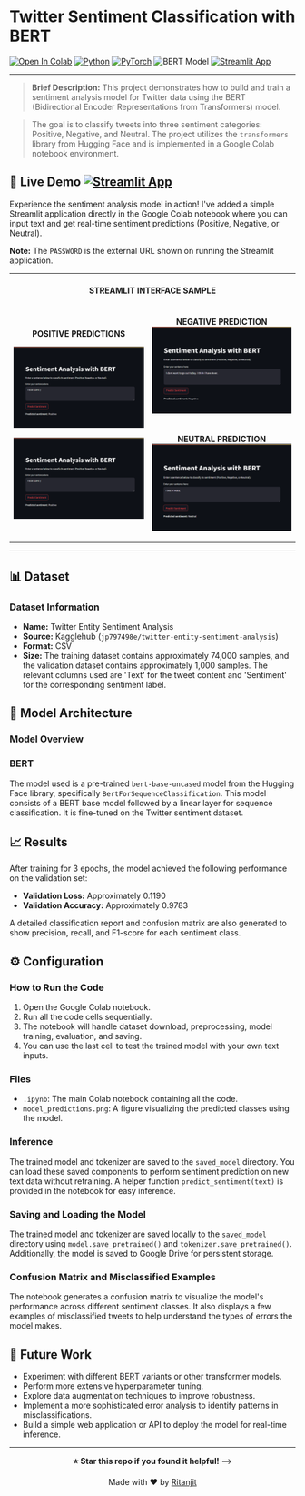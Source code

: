 # Twitter Sentiment Classification with BERT

[![Open In Colab](https://colab.research.google.com/assets/colab-badge.svg)](https://colab.research.google.com/drive/1uy_ldbjPvRAsevn8nbfSOkJ-NAIP0beR?usp=sharing)
[![Python](https://img.shields.io/badge/Python_3.9_+-3776AB?logo=python&logoColor=FF6F00)](https://www.python.org/downloads/)
[![PyTorch](https://img.shields.io/badge/PyTorch-2.0+-EE4C2C?logo=pytorch)](https://pytorch.org)
![BERT Model](https://img.shields.io/badge/BERT-bert--base--uncased-ffbf00?logo=huggingface&logoColor=yellow)
[![Streamlit App](https://static.streamlit.io/badges/streamlit_badge_black_white.svg)](https://colab.research.google.com/drive/1uy_ldbjPvRAsevn8nbfSOkJ-NAIP0beR#scrollTo=cbc2f428&line=7&uniqifier=1)

---

<!--
[![TensorFlow](https://img.shields.io/badge/TensorFlow-2.0+-FF6F00?logo=tensorflow)](https://tensorflow.org)
-->


> **Brief Description:** This project demonstrates how to build and train a sentiment analysis model for Twitter data using the BERT (Bidirectional Encoder Representations from Transformers) model.

> The goal is to classify tweets into three sentiment categories: Positive, Negative, and Neutral. The project utilizes the `transformers` library from Hugging Face and is implemented in a Google Colab notebook environment.

## 🚀 Live Demo [![Streamlit App](https://static.streamlit.io/badges/streamlit_badge_black_white.svg)](https://colab.research.google.com/drive/1uy_ldbjPvRAsevn8nbfSOkJ-NAIP0beR#scrollTo=cbc2f428&line=7&uniqifier=1)

Experience the sentiment analysis model in action! 
I've added a simple Streamlit application directly in the Google Colab notebook where you can input text and get real-time sentiment predictions (Positive, Negative, or Neutral).

**Note:** The `PASSWORD` is the external URL shown on running the Streamlit application.

<table>
<tr>
<td colspan="2" align="center">

#### STREAMLIT INTERFACE SAMPLE

</td>
</tr>
<tr>
<td rowspan="2" align="center">

**POSITIVE PREDICTIONS**
<div></div>

![Dog Cat Results](https://raw.githubusercontent.com/ritanjit/Text_Sentiment_Classification/main/positive.png)

![Dog Cat Results](https://raw.githubusercontent.com/ritanjit/Text_Sentiment_Classification/main/positive.png)

</td>
<td align="center">

**NEGATIVE PREDICTION**
![MNIST Results](https://raw.githubusercontent.com/ritanjit/Text_Sentiment_Classification/main/negative.png)

</td>
</tr>
<tr>
<td align="center">

**NEUTRAL PREDICTION**
![Performance Comparison](https://raw.githubusercontent.com/ritanjit/Text_Sentiment_Classification/main/neutral.png) 

</td>
</tr>
</table>

---

## 📊 Dataset

### Dataset Information

*   **Name:** Twitter Entity Sentiment Analysis
*   **Source:** Kagglehub (`jp797498e/twitter-entity-sentiment-analysis`)
*   **Format:** CSV
*   **Size:** The training dataset contains approximately 74,000 samples, and the validation dataset contains approximately 1,000 samples. The relevant columns used are 'Text' for the tweet content and 'Sentiment' for the corresponding sentiment label.
  

## 🧠 Model Architecture

### Model Overview

### BERT

The model used is a pre-trained `bert-base-uncased` model from the Hugging Face library, specifically `BertForSequenceClassification`. This model consists of a BERT base model followed by a linear layer for sequence classification. It is fine-tuned on the Twitter sentiment dataset.


## 📈 Results

After training for 3 epochs, the model achieved the following performance on the validation set:

*   **Validation Loss:** Approximately 0.1190
*   **Validation Accuracy:** Approximately 0.9783

A detailed classification report and confusion matrix are also generated to show precision, recall, and F1-score for each sentiment class.


## ⚙️ Configuration

### How to Run the Code

1.  Open the Google Colab notebook.
2.  Run all the code cells sequentially.
3.  The notebook will handle dataset download, preprocessing, model training, evaluation, and saving.
4.  You can use the last cell to test the trained model with your own text inputs.

### Files

*   `.ipynb`: The main Colab notebook containing all the code.
*   `model_predictions.png`: A figure visualizing the predicted classes using the model.

### Inference

The trained model and tokenizer are saved to the `saved_model` directory. You can load these saved components to perform sentiment prediction on new text data without retraining. A helper function `predict_sentiment(text)` is provided in the notebook for easy inference.

### Saving and Loading the Model

The trained model and tokenizer are saved locally to the `saved_model` directory using `model.save_pretrained()` and `tokenizer.save_pretrained()`. Additionally, the model is saved to Google Drive for persistent storage.

### Confusion Matrix and Misclassified Examples

The notebook generates a confusion matrix to visualize the model's performance across different sentiment classes. It also displays a few examples of misclassified tweets to help understand the types of errors the model makes.

## 🚀 Future Work

*   Experiment with different BERT variants or other transformer models.
*   Perform more extensive hyperparameter tuning.
*   Explore data augmentation techniques to improve robustness.
*   Implement a more sophisticated error analysis to identify patterns in misclassifications.
*   Build a simple web application or API to deploy the model for real-time inference.

---

<div align="center">

**⭐ Star this repo if you found it helpful!**
-->

Made with ❤️ by [Ritanjit](https://github.com/ritanjit)

</div>

